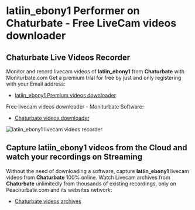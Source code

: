# latiin_ebony1 Performer on Chaturbate - Free LiveCam videos downloader

## Chaturbate Live Videos Recorder

Monitor and record livecam videos of **latiin_ebony1** from **Chaturbate** with Moniturbate.com
Get a premium trial for free by just and only registering with your Email address:
* [latiin_ebony1 Premium videos downloader](https://moniturbate.com/request-demo-licence-key.html)

Free livecam videos downloader - Moniturbate Software:
* [Chaturbate videos downloader](https://moniturbate.com/moniturbate-download-software.html)

![latiin_ebony1 livecam videos recorder](https://peachurnet.com/templates/moniturbate-software.png)


## Capture latiin_ebony1 videos from the Cloud and watch your recordings on Streaming

Without the need of downloading a software, capture **latiin_ebony1** livecam videos from **Chaturbate** 100% online.
Watch Livecam archives from **Chaturbate** unlimitedly from thousands of existing recordings, only on Peachurbate.com and its websites network:
* [Chaturbate videos archives](https://peachurnet.com/)